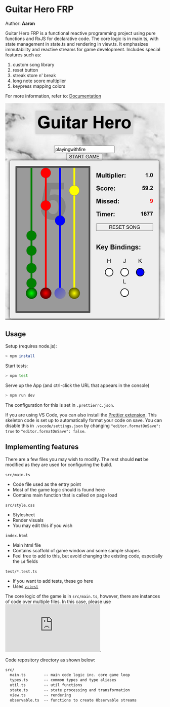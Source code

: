 # Guitar Hero FRP

Author: **Aaron**

Guitar Hero FRP is a functional reactive programming project using pure functions and RxJS for declarative code. The core logic is in main.ts, with state management in state.ts and rendering in view.ts. It emphasizes immutability and reactive streams for game development.
Includes special features such as:
1. custom song library
2. reset button
3. streak store n' break
4. long note score multiplier
5. keypress mapping colors

For more information, refer to: [Documentation](./Documentation.pdf)

![Guitar Hero](./guitarhero.png)


## Usage

Setup (requires node.js):

```bash
> npm install
```

Start tests:

```bash
> npm test
```

Serve up the App (and ctrl-click the URL that appears in the console)

```bash
> npm run dev
```


The configuration for this is set in `.prettierrc.json`.

If you are using VS Code, you can also install the [Prettier extension](https://marketplace.visualstudio.com/items?itemName=esbenp.prettier-vscode). This skeleton code is set up to automatically format your code on save. You can disable this in `.vscode/settings.json` by changing `"editor.formatOnSave": true` to `"editor.formatOnSave": false`.

## Implementing features

There are a few files you may wish to modify. The rest should **not** be modified as they are used for configuring the build.

`src/main.ts`

-   Code file used as the entry point
-   Most of the game logic should is found here
-   Contains main function that is called on page load

`src/style.css`

-   Stylesheet
-   Render visuals
-   You may edit this if you wish

`index.html`

-   Main html file
-   Contains scaffold of game window and some sample shapes
-   Feel free to add to this, but avoid changing the existing code, especially the `id` fields

`test/*.test.ts`

-   If you want to add tests, these go here
-   Uses [`vitest`](https://vitest.dev/api/)

The core logic of the game is in `src/main.ts`, however, there are instances of code over multiple files. In this case, please use ![TS Modules](https://www.typescriptlang.org/docs/handbook/modules.html).

Code repository directory as shown below:

```
src/
  main.ts        -- main code logic inc. core game loop
  types.ts       -- common types and type aliases
  util.ts        -- util functions
  state.ts       -- state processing and transformation
  view.ts        -- rendering
  observable.ts  -- functions to create Observable streams
```
